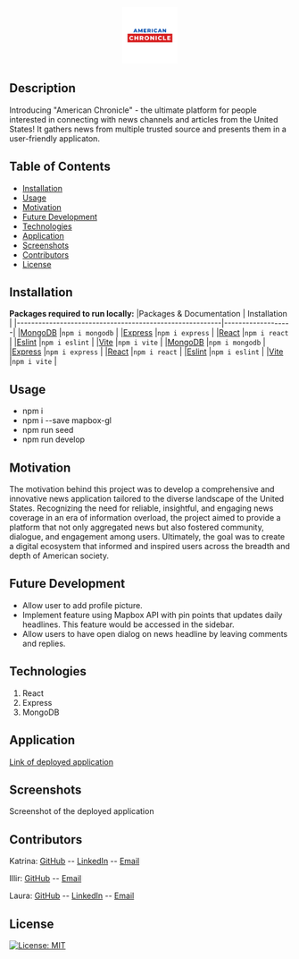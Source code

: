 <div style="text-align: center;">
    <img src="client/src/assets/images/US-Chronical.png" alt="US Chronical Logo" width="100">
</div>


## Description
Introducing "American Chronicle" - the ultimate platform for people interested in connecting with news channels and articles from the United States! It gathers news from multiple trusted source and presents them in a user-friendly applicaton. 

## Table of Contents
- [Installation](#installation)
- [Usage](#usage)
- [Motivation](#motivation)
- [Future Development](#future-development)
- [Technologies](#technologies)
- [Application](#application)
- [Screenshots](#screenshots)
- [Contributors](#contributors)
- [License](#license)
## Installation
**Packages required to run locally:**
|Packages & Documentation                                  | Installation     |
|---------------------------------------------------------|-------------------|
|[MongoDB](https://www.npmjs.com/package/mongodb)         |`npm i mongodb`    |
|[Express](https://www.npmjs.com/package/express)         |`npm i express`    |
|[React](https://www.npmjs.com/package/react)             |`npm i react`      |
|[Eslint](https://www.npmjs.com/package/eslint)           |`npm i eslint`     |
|[Vite](https://www.npmjs.com/package/vite)               |`npm i vite`       |
|[MongoDB](https://www.npmjs.com/package/mongodb)         |`npm i mongodb`    |
|[Express](https://www.npmjs.com/package/express)         |`npm i express`    |
|[React](https://www.npmjs.com/package/react)             |`npm i react`      |
|[Eslint](https://www.npmjs.com/package/eslint)           |`npm i eslint`     |
|[Vite](https://www.npmjs.com/package/vite)               |`npm i vite`       |


## Usage
* npm i
* npm i --save mapbox-gl
* npm run seed
* npm run develop

## Motivation
The motivation behind this project was to develop a comprehensive and innovative news application tailored to the diverse landscape of the United States. Recognizing the need for reliable, insightful, and engaging news coverage in an era of information overload, the project aimed to provide a platform that not only aggregated news but also fostered community, dialogue, and engagement among users. Ultimately, the goal was to create a digital ecosystem that informed and inspired users across the breadth and depth of American society.


## Future Development
* Allow user to add profile picture.
* Implement feature using Mapbox API with pin points that updates daily headlines.  This feature would be accessed in the sidebar.
* Allow users to have open dialog on news headline by leaving comments and replies.

## Technologies
1. React
2. Express
3. MongoDB

## Application
[Link of deployed application](https://us-chronicle-5f8b6391feb6.herokuapp.com/)
## Screenshots
Screenshot of the deployed application

## Contributors

Katrina: [GitHub](https://github.com/katgucilatar) -- [LinkedIn](https://www.linkedin.com/in/katrina-gucilatar-59983217b/) -- [Email](katgucilatar@outlook.com)

Illir: [GitHub](https://github.com/IlirHajdari) -- [Email](ilir.hajdari111@gmail.com)

Laura: [GitHub](https://github.com/LJJordan124) -- [LinkedIn](https://www.linkedin.com/in/laura-jordan-510412241/) -- [Email](jordan3313.lj@gmail.com)
## License
[![License: MIT](https://img.shields.io/badge/License-MIT-yellow.svg)](https://opensource.org/licenses/MIT)
